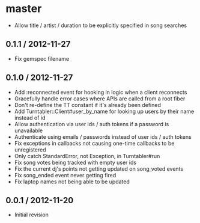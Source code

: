 # master

* Allow title / artist / duration to be explicitly specified in song searches

## 0.1.1 / 2012-11-27

* Fix gemspec filename

## 0.1.0 / 2012-11-27

* Add :reconnected event for hooking in logic when a client reconnects
* Gracefully handle error cases where APIs are called from a root fiber
* Don't re-define the TT constant if it's already been defined
* Add Turntabler::Client#user_by_name for looking up users by their name instead of id
* Allow authentication via user ids / auth tokens if a password is unavailable
* Authenticate using emails / passwords instead of user ids / auth tokens
* Fix exceptions in callbacks not causing one-time callbacks to be unregistered
* Only catch StandardError, not Exception, in Turntabler#run
* Fix song votes being tracked with empty user ids
* Fix the current dj's points not getting updated on song_voted events
* Fix song_ended event never getting fired
* Fix laptop names not being able to be updated

## 0.0.1 / 2012-11-20

* Initial revision
